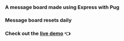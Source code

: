 ### A message board made using Express with Pug
### Message board resets daily
### Check out the [live demo](https://khangs-message-board.fly.dev/) 👈
